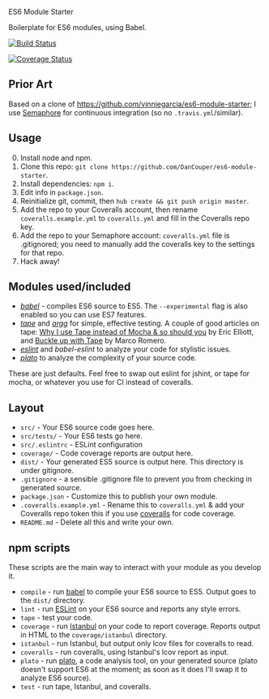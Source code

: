 ES6 Module Starter

Boilerplate for ES6 modules, using Babel.

[![Build Status](https://semaphoreci.com/api/v1/projects/03a7edf4-865a-4df0-9244-3a6aa12f2cea/533329/badge.svg)](https://semaphoreci.com/dancouper/es6-module-starter)

[![Coverage Status](https://coveralls.io/repos/DanCouper/es6-module-starter/badge.svg?branch=master&service=github)](https://coveralls.io/github/DanCouper/es6-module-starter?branch=master)

## Prior Art

Based on a clone of https://github.com/vinniegarcia/es6-module-starter; I use [Semaphore](https://semaphoreci.com) for continuous integration (so no `.travis.yml`/similar).

## Usage

0. Install node and npm.
1. Clone this repo: `git clone https://github.com/DanCouper/es6-module-starter`.
2. Install dependencies: `npm i`.
3. Edit info in `package.json`.
4. Reinitialize git, commit, then `hub create && git push origin master`.
5. Add the repo to your Coveralls account, then rename `coveralls.example.yml` to `coveralls.yml` and fill in the Coveralls repo key.
6. Add the repo to your Semaphore account: `coveralls.yml` file is .gitignored; you need to manually add the coveralls key to the settings for that repo.
7. Hack away!

## Modules used/included

- [*babel*](https://babeljs.io) - compiles ES6 source to ES5. The `--experimental` flag is also enabled so you can use ES7 features.
- [*tape*](https://github.com/substack/tape) and [*argg*](https://github.com/isao/argg) for simple, effective testing. A couple of good articles on tape: [Why I use Tape instead of Mocha & so should you](https://medium.com/javascript-scene/why-i-use-tape-instead-of-mocha-so-should-you-6aa105d8eaf4) by Eric Elliott, and [Buckle up with Tape](https://medium.com/@MarcFly1103/buckle-up-with-tape-1bd5e9e828) by Marco Romero.
- [*eslint*](http://eslint.org/) and *babel-eslint* to analyze your code for stylistic issues.
- [*plato*](https://github.com/es-analysis/plato) to analyze the complexity of your source code.

These are just defaults. Feel free to swap out eslint for jshint, or tape for mocha, or whatever you use for CI instead of coveralls.

## Layout

- `src/` - Your ES6 source code goes here.
- `src/tests/` - Your ES6 tests go here.
- `src/.eslintrc` - ESLint configuration
- `coverage/` - Code coverage reports are output here.
- `dist/` - Your generated ES5 source is output here. This directory is under gitignore.
- `.gitignore` - a sensible .gitignore file to prevent you from checking in generated source.
- `package.json` - Customize this to publish your own module.
- `.coveralls.example.yml` - Rename this to `coveralls.yml` & add your Coveralls repo token this if you use [coveralls](https://coveralls.io/) for code coverage.
- `README.md` - Delete all this and write your own.

## npm scripts

These scripts are the main way to interact with your module as you develop it.

- `compile` - run [babel](https://babeljs.io/) to compile your ES6 source to ES5. Output goes to the `dist/` directory.
- `lint` - run [ESLint](http://eslint.org/) on your ES6 source and reports any style errors.
- `tape` - test your code.
- `coverage` - run [Istanbul](https://gotwarlost.github.io/istanbul/) on your code to report coverage. Reports output in HTML to the `coverage/istanbul` directory.
- `istanbul` - run Istanbul, but output only lcov files for coveralls to read.
- `coveralls` - run coveralls, using Istanbul's lcov report as input.
- `plato` - run [plato](https://github.com/es-analysis/plato), a code analysis tool, on your generated source (plato doesn't support ES6 at the moment; as soon as it does I'll swap it to analyze ES6 source).
- `test` - run tape, Istanbul, and coveralls.
